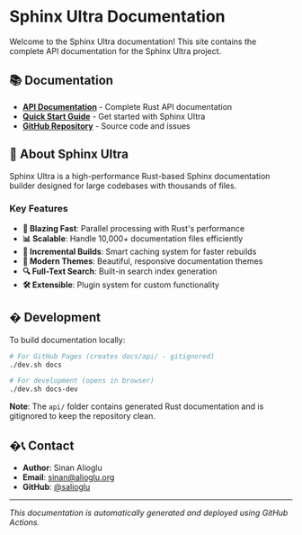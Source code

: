 # Sphinx Ultra Documentation

Welcome to the Sphinx Ultra documentation! This site contains the complete API documentation for the Sphinx Ultra project.

## 📚 Documentation

- **[API Documentation](./api/sphinx_ultra/index.html)** - Complete Rust API documentation
- **[Quick Start Guide](./QUICK_START.md)** - Get started with Sphinx Ultra
- **[GitHub Repository](https://github.com/salioglu/sphinx-ultra)** - Source code and issues

## 🚀 About Sphinx Ultra

Sphinx Ultra is a high-performance Rust-based Sphinx documentation builder designed for large codebases with thousands of files.

### Key Features

- **🚀 Blazing Fast**: Parallel processing with Rust's performance
- **📊 Scalable**: Handle 10,000+ documentation files efficiently
- **🔄 Incremental Builds**: Smart caching system for faster rebuilds
- **🎨 Modern Themes**: Beautiful, responsive documentation themes
- **🔍 Full-Text Search**: Built-in search index generation
- **🛠️ Extensible**: Plugin system for custom functionality

## �️ Development

To build documentation locally:

```bash
# For GitHub Pages (creates docs/api/ - gitignored)
./dev.sh docs

# For development (opens in browser)
./dev.sh docs-dev
```

**Note**: The `api/` folder contains generated Rust documentation and is gitignored to keep the repository clean.

## �📞 Contact

- **Author**: Sinan Alioglu
- **Email**: [sinan@alioglu.org](mailto:sinan@alioglu.org)
- **GitHub**: [@salioglu](https://github.com/salioglu)

---

*This documentation is automatically generated and deployed using GitHub Actions.*
